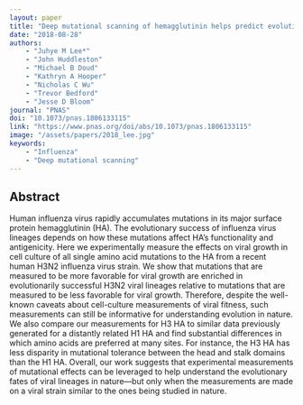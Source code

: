 ```yaml
---
layout: paper
title: "Deep mutational scanning of hemagglutinin helps predict evolutionary fates of human H3N2 influenza variants"
date: "2018-08-28"
authors: 
    - "Juhye M Lee*"
    - "John Huddleston"
    - "Michael B Doud"
    - "Kathryn A Hooper"
    - "Nicholas C Wu"
    - "Trevor Bedford"
    - "Jesse D Bloom"
journal: "PNAS"
doi: "10.1073/pnas.1806133115"
link: "https://www.pnas.org/doi/abs/10.1073/pnas.1806133115"
image: "/assets/papers/2018_lee.jpg"
keywords:
    - "Influenza"
    - "Deep mutational scanning"
---
```


## Abstract

Human influenza virus rapidly accumulates mutations in its major surface protein hemagglutinin (HA). The evolutionary success of influenza virus lineages depends on how these mutations affect HA’s functionality and antigenicity. Here we experimentally measure the effects on viral growth in cell culture of all single amino acid mutations to the HA from a recent human H3N2 influenza virus strain. We show that mutations that are measured to be more favorable for viral growth are enriched in evolutionarily successful H3N2 viral lineages relative to mutations that are measured to be less favorable for viral growth. Therefore, despite the well-known caveats about cell-culture measurements of viral fitness, such measurements can still be informative for understanding evolution in nature. We also compare our measurements for H3 HA to similar data previously generated for a distantly related H1 HA and find substantial differences in which amino acids are preferred at many sites. For instance, the H3 HA has less disparity in mutational tolerance between the head and stalk domains than the H1 HA. Overall, our work suggests that experimental measurements of mutational effects can be leveraged to help understand the evolutionary fates of viral lineages in nature—but only when the measurements are made on a viral strain similar to the ones being studied in nature.
